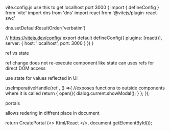 vite.config.js use this to get localhost port 3000 {
  import { defineConfig } from 'vite'
  import dns from 'dns'
  import react from '@vitejs/plugin-react-swc'
  
  dns.setDefaultResultOrder('verbatim')
  
  // https://vitejs.dev/config/
  export default defineConfig({
    plugins: [react()],
    server: {
      host: 'localhost',
      port: 3000
    }
  })
}


ref vs state

ref change does not re-execute component like state
can uses refs for direct DOM access


use state for values reflected in UI

useImperativeHandle(ref , () =>{  //exposes functions to outside components where it is called
    return {
        open(){
            dialog.current.showModal();
        }
    };
});

portals

allows redering in diffrent place in document

return CreatePortal (<> Ktml/React </>, document.getElementById());